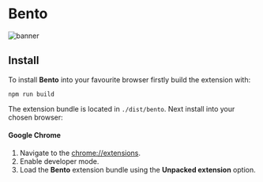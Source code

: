 # Bento

![banner](https://user-images.githubusercontent.com/28626241/135669201-0d2e7e9a-0a71-4c68-93b7-4a510e464f00.png)

## Install

To install **Bento** into your favourite browser firstly build the extension with:

``` shell
npm run build
```

The extension bundle is located in `./dist/bento`. Next install into your chosen browser:

#### Google Chrome

1. Navigate to the [chrome://extensions](chrome://extensions/).
2. Enable developer mode.
3. Load the **Bento** extension bundle using the **Unpacked extension** option. 
